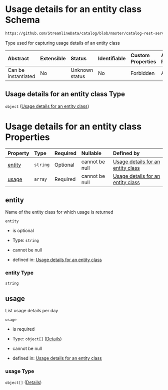 # Usage details for an entity class Schema

```txt
https://github.com/StreamlineData/catalog/blob/master/catalog-rest-service/src/main/resources/json/schema/entity/bots.json
```

Type used for capturing usage details of an entity class

| Abstract            | Extensible | Status         | Identifiable | Custom Properties | Additional Properties | Access Restrictions | Defined In                                                                  |
| :------------------ | :--------- | :------------- | :----------- | :---------------- | :-------------------- | :------------------ | :-------------------------------------------------------------------------- |
| Can be instantiated | No         | Unknown status | No           | Forbidden         | Allowed               | none                | [categoryUsage.json](../out/type/categoryUsage.json "open original schema") |

## Usage details for an entity class Type

`object` ([Usage details for an entity class](categoryusage.md))

# Usage details for an entity class Properties

| Property          | Type     | Required | Nullable       | Defined by                                                                                                                                                                                                              |
| :---------------- | :------- | :------- | :------------- | :---------------------------------------------------------------------------------------------------------------------------------------------------------------------------------------------------------------------- |
| [entity](#entity) | `string` | Optional | cannot be null | [Usage details for an entity class](categoryusage-properties-entity.md "https://github.com/StreamlineData/catalog/blob/master/catalog-rest-service/src/main/resources/json/schema/entity/bots.json#/properties/entity") |
| [usage](#usage)   | `array`  | Required | cannot be null | [Usage details for an entity class](categoryusage-properties-usage.md "https://github.com/StreamlineData/catalog/blob/master/catalog-rest-service/src/main/resources/json/schema/entity/bots.json#/properties/usage")   |

## entity

Name of the entity class for which usage is returned

`entity`

*   is optional

*   Type: `string`

*   cannot be null

*   defined in: [Usage details for an entity class](categoryusage-properties-entity.md "https://github.com/StreamlineData/catalog/blob/master/catalog-rest-service/src/main/resources/json/schema/entity/bots.json#/properties/entity")

### entity Type

`string`

## usage

List usage details per day

`usage`

*   is required

*   Type: `object[]` ([Details](../Common/common-definitions-usagedetails.md))

*   cannot be null

*   defined in: [Usage details for an entity class](categoryusage-properties-usage.md "https://github.com/StreamlineData/catalog/blob/master/catalog-rest-service/src/main/resources/json/schema/entity/bots.json#/properties/usage")

### usage Type

`object[]` ([Details](../Common/common-definitions-usagedetails.md))
